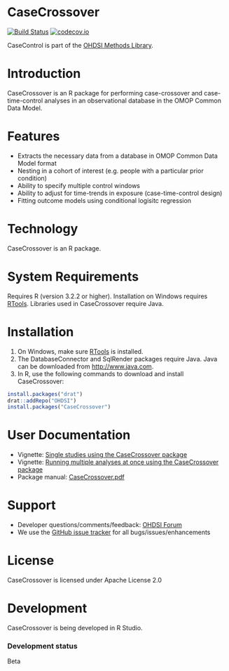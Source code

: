 CaseCrossover
=============

[![Build Status](https://travis-ci.org/OHDSI/CaseCrossover.svg?branch=master)](https://travis-ci.org/OHDSI/CaseCrossover)
[![codecov.io](https://codecov.io/github/OHDSI/CaseCrossover/coverage.svg?branch=master)](https://codecov.io/github/OHDSI/CaseCrossover?branch=master)

CaseControl is part of the [OHDSI Methods Library](https://ohdsi.github.io/MethodsLibrary).

Introduction
============
CaseCrossover is an R package for performing case-crossover and case-time-control analyses in an observational database in the OMOP Common Data Model.

Features
========
- Extracts the necessary data from a database in OMOP Common Data Model format
- Nesting in a cohort of interest (e.g. people with a particular prior condition)
- Ability to specify multiple control windows
- Ability to adjust for time-trends in exposure (case-time-control design)
- Fitting outcome models using conditional logisitc regression

Technology
==========
CaseCrossover is an R package.

System Requirements
===================
Requires R (version 3.2.2 or higher). Installation on Windows requires [RTools](http://cran.r-project.org/bin/windows/Rtools/). Libraries used in CaseCrossover require Java.

Installation
============
1. On Windows, make sure [RTools](http://cran.r-project.org/bin/windows/Rtools/) is installed.
2. The DatabaseConnector and SqlRender packages require Java. Java can be downloaded from
<a href="http://www.java.com" target="_blank">http://www.java.com</a>.
3. In R, use the following commands to download and install CaseCrossover:

  ```r
  install.packages("drat")
  drat::addRepo("OHDSI")
  install.packages("CaseCrossover")
  ```

User Documentation
==================
* Vignette: [Single studies using the CaseCrossover package](https://raw.githubusercontent.com/OHDSI/CaseCrossover/master/inst/doc/SingleStudies.pdf)
* Vignette: [Running multiple analyses at once using the CaseCrossover package](https://raw.githubusercontent.com/OHDSI/CaseCrossover/master/inst/doc/MultipleAnalyses.pdf)
* Package manual: [CaseCrossover.pdf](https://raw.githubusercontent.com/OHDSI/CaseCrossover/master/extras/CaseCrossover.pdf)

Support
=======
* Developer questions/comments/feedback: <a href="http://forums.ohdsi.org/c/developers">OHDSI Forum</a>
* We use the <a href="https://github.com/OHDSI/CaseCrossover/issues">GitHub issue tracker</a> for all bugs/issues/enhancements

License
=======
CaseCrossover is licensed under Apache License 2.0

Development
===========
CaseCrossover is being developed in R Studio.

### Development status

Beta
